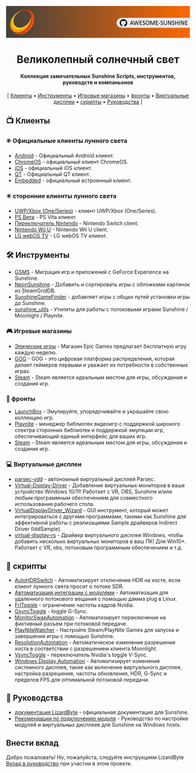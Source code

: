 <!--lint disable awesome-heading awesome-toc double-link-->

<div align="center">
  <img src="/assets/banner.png" />
  <h1 align="center">Великолепный солнечный свет</h1>
  <h4 align="center">Коллекция замечательных Sunshine Scripts, инструментов, руководств и компаньонов</h4>
</div>

<div align="center">[
  <a href="#-Клиенты">Клиенты</a> •
  <a href="#%EF%B8%8F-Инструменты">Инструменты</a> •
  <a href="#-Игровые-магазины">Игровые магазины</a> •
  <a href="#-фронты">фронты</a> •
  <a href="#-Виртуальные-дисплеи">Виртуальные дисплеи</a> •
  <a href="#-скрипты">скрипты</a> •
  <a href="#-Руководства">Руководства</a>
]
</div>

## 📺 Клиенты

### ✳️ Официальные клиенты лунного света

- [Android](https://github.com/moonlight-stream/moonlight-android) - Официальный Android клиент.
- [ChromeOS](https://github.com/moonlight-stream/moonlight-chrome) - официальный клиент ChromeOS.
- [iOS](https://github.com/moonlight-stream/moonlight-ios) - официальный iOS клиент.
- [QT](https://github.com/moonlight-stream/moonlight-qt) - Официальный QT клиент.
- [Embedded](https://github.com/moonlight-stream/moonlight-embedded) - официальный встроенный клиент.

### ✴️ сторонние клиенты лунного света

- [UWP/Xbox (One/Series)](https://github.com/TheElixZammuto/moonlight-xbox) - клиент UWP/Xbox (One/Series).
- [PS Вита](https://github.com/xyzz/vita-moonlight) - PS Vita клиент.
- [Переключатель Nintendo](https://github.com/XITRIX/Moonlight-Switch) - Nintendo Switch client.
- [Nintendo Wii U](https://github.com/GaryOderNichts/moonlight-wiiu) - Nintendo Wii U client.
- [LG webOS TV](https://github.com/mariotaku/moonlight-tv) - LG webOS TV клиент.

## 🛠️ Инструменты

- [GSMS](https://github.com/LizardByte/GSMS) - Миграция игр и приложений с GeForce Experience на Sunshine.
- [NeonSunshine](https://github.com/NeonLightning/NeonSunshine) - Добавить и сортировать игры с обложками картинок из SteamGridDB.
- [SunshineGameFinder](https://github.com/JMTK/SunshineGameFinder) - добавляет игры с общих путей установки игры до Sunshine.
- [sunshine_utils](https://github.com/designer-living/sunshine_utils) - Утилиты для работы с потоковыми играми Sunshine / Moonlight / Playnite.

### 🎮 Игровые магазины

- [Эпические игры](https://www.epicgames.com) - Магазин Epic Games предлагает бесплатную игру каждую неделю.
- [GOG](https://www.gog.com) - GOG - это цифровая платформа распределения, которая делает геймеров первыми и уважает их потребности в собственных играх.
- [Steam](https://store.steampowered.com) - Steam является идеальным местом для игры, обсуждения и создания игр.

### 💠 фронты

- [LaunchBox](https://www.launchbox-app.com/) - Эмулируйте, упорядочивайте и украшайте свою коллекцию игр.
- [Playnite](https://github.com/JosefNemec/Playnite) - менеджер библиотек видеоигр с поддержкой широкого спектра сторонних библиотек и поддержкой эмуляции игр, обеспечивающий единый интерфейс для ваших игр.
- [Steam](https://store.steampowered.com) - Steam является идеальным местом для игры, обсуждения и создания игр.

### 💻 Виртуальные дисплеи

- [parsec-vdd](https://github.com/nomi-san/parsec-vdd) - автономный виртуальный дисплей Parsec.
- [Virtual-Display-Driver](https://github.com/itsmikethetech/Virtual-Display-Driver) - Добавление виртуальных мониторов в ваше устройство Windows 10/11! Работает с VR, OBS, Sunshine и/или любым программным обеспечением для совместного использования рабочего стола.
- [VirtualDisplayDriver_Wizard](https://github.com/sofmeright/VirtualDisplayDriver_Wizard) - GUI инструмент, который может интегрироваться с другими программами, такими как Sunshine для эффективной работы с реализациями Sample драйверов Indirect Driver (IddSample).
- [virtual-display-rs](https://github.com/MolotovCherry/virtual-display-rs) - Драйвер виртуального дисплея Windows, чтобы добавить несколько виртуальных мониторов в ваш ПК! Для Win10+. Работает с VR, obs, потоковым программным обеспечением и т.д.

## 📜 скрипты

- [AutoHDRSwitch](https://github.com/Nonary/AutoHDRSwitch) - Автоматизирует отключение HDR на хосте, если клиент лунного света просит о потоке SDR.
- [Автоматизация интеграции с модулями](https://github.com/XenHat/dummy-plug-automation) - Автоматизация для удаленного потокового вещания с помощью дамма plug в Linux.
- [FrlToggle](https://github.com/FrogTheFrog/frl-toggle) - ограничение частоты кадров Nvidia.
- [GsyncToggle](https://github.com/FrogTheFrog/gsync-toggle) - toggle G-Sync.
- [MonitorSwapAutomation](https://github.com/Nonary/MonitorSwapAutomation) - Автоматизирует переключение на фиктивный разъем при потоковой передаче.
- [PlayNiteWatcher](https://github.com/Nonary/PlayNiteWatcher) - Настройте Steam/PlayNite Games для запуска и завершения игры с помощью Sunshine.
- [ResolutionAutomation](https://github.com/Nonary/ResolutionAutomation) - Автоматическое изменение разрешения хоста в соответствии с разрешением клиента Moonlight.
- [VsyncToggle](https://github.com/xanderfrangos/vsync-toggle) - переключатель Nvidia's toggle V-Sync.
- [Windows Display Automation](https://github.com/fehbari/sunshine-scripts) - Автоматизирует изменения системного дисплея, такие как включение виртуального дисплея, настройка разрешения, частоты обновления, HDR, G-Sync и пределов FPS для оптимальной потоковой передачи.

## 📓 Руководства

- [документация LizardByte](https://docs.lizardbyte.dev/projects/sunshine) - официальная документация для Sunshine.
- [Рекомендации по подключению модуля](https://github.com/Nonary/documentation/wiki/DummyPlugs) - Руководство по настройке модулей и виртуальных дисплеев для Sunshine на Windows hosts.

## Внести вклад

Добро пожаловать! Но, пожалуйста, следуйте инструкциям LizardByte
[Вклад в руководство](https://docs.lizardbyte.dev/en/latest/developers/contributing.html)
при участии в этом проекте.
